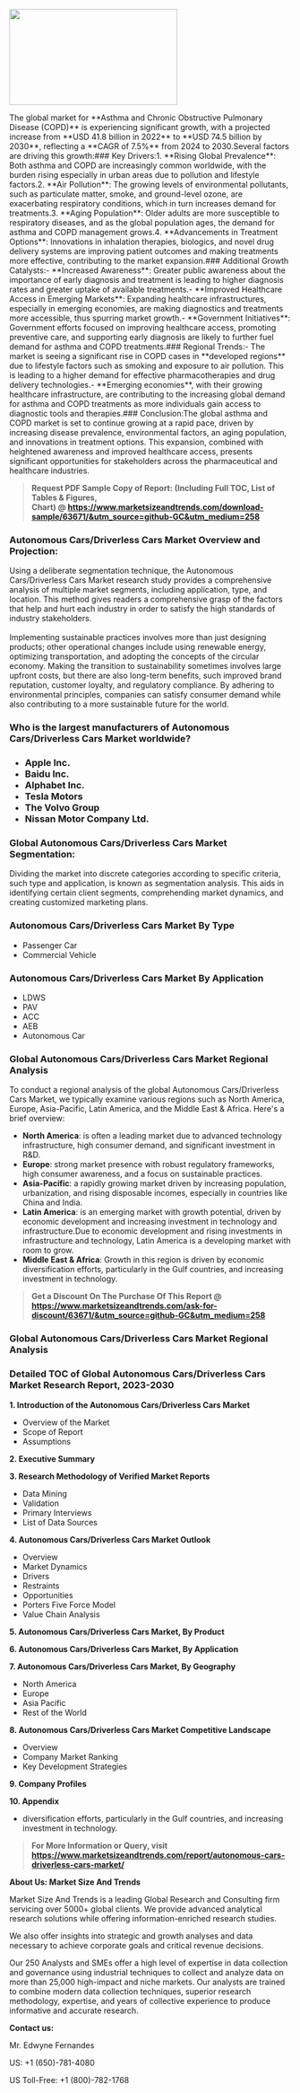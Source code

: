 <p><img class="alignnone size-medium wp-image-20088" src="https://ffe5etoiles.com/wp-content/uploads/2024/12/MST1-300x171.png" alt="" width="300" height="171" /></p>The global market for **Asthma and Chronic Obstructive Pulmonary Disease (COPD)** is experiencing significant growth, with a projected increase from **USD 41.8 billion in 2022** to **USD 74.5 billion by 2030**, reflecting a **CAGR of 7.5%** from 2024 to 2030.Several factors are driving this growth:### Key Drivers:1. **Rising Global Prevalence**: Both asthma and COPD are increasingly common worldwide, with the burden rising especially in urban areas due to pollution and lifestyle factors.2. **Air Pollution**: The growing levels of environmental pollutants, such as particulate matter, smoke, and ground-level ozone, are exacerbating respiratory conditions, which in turn increases demand for treatments.3. **Aging Population**: Older adults are more susceptible to respiratory diseases, and as the global population ages, the demand for asthma and COPD management grows.4. **Advancements in Treatment Options**: Innovations in inhalation therapies, biologics, and novel drug delivery systems are improving patient outcomes and making treatments more effective, contributing to the market expansion.### Additional Growth Catalysts:- **Increased Awareness**: Greater public awareness about the importance of early diagnosis and treatment is leading to higher diagnosis rates and greater uptake of available treatments.- **Improved Healthcare Access in Emerging Markets**: Expanding healthcare infrastructures, especially in emerging economies, are making diagnostics and treatments more accessible, thus spurring market growth.- **Government Initiatives**: Government efforts focused on improving healthcare access, promoting preventive care, and supporting early diagnosis are likely to further fuel demand for asthma and COPD treatments.### Regional Trends:- The market is seeing a significant rise in COPD cases in **developed regions** due to lifestyle factors such as smoking and exposure to air pollution. This is leading to a higher demand for effective pharmacotherapies and drug delivery technologies.- **Emerging economies**, with their growing healthcare infrastructure, are contributing to the increasing global demand for asthma and COPD treatments as more individuals gain access to diagnostic tools and therapies.### Conclusion:The global asthma and COPD market is set to continue growing at a rapid pace, driven by increasing disease prevalence, environmental factors, an aging population, and innovations in treatment options. This expansion, combined with heightened awareness and improved healthcare access, presents significant opportunities for stakeholders across the pharmaceutical and healthcare industries.</p><blockquote id="" class=""><strong>Request PDF Sample Copy of Report: (Including Full TOC, List of Tables &amp; Figures, Chart)&nbsp;@&nbsp;<strong><a href="https://www.marketsizeandtrends.com/download-sample/63671/&utm_source=github-GC&utm_medium=258" target="_blank">https://www.marketsizeandtrends.com/download-sample/63671/&utm_source=github-GC&utm_medium=258</a></strong></strong></blockquote><h3 id="" class="">Autonomous Cars/Driverless Cars Market&nbsp;Overview and Projection:</h3><p id="" class="">Using a deliberate segmentation technique, the Autonomous Cars/Driverless Cars Market research study provides a comprehensive analysis of multiple market segments, including application, type, and location. This method gives readers a comprehensive grasp of the factors that help and hurt each industry in order to satisfy the high standards of industry stakeholders. <br /> <br />Implementing sustainable practices involves more than just designing products; other operational changes include using renewable energy, optimizing transportation, and adopting the concepts of the circular economy. Making the transition to sustainability sometimes involves large upfront costs, but there are also long-term benefits, such improved brand reputation, customer loyalty, and regulatory compliance. By adhering to environmental principles, companies can satisfy consumer demand while also contributing to a more sustainable future for the world.</p><h3 id="" class="">Who is the largest manufacturers of&nbsp;Autonomous Cars/Driverless Cars Market worldwide?</h3><h3 class=""><p><ul><li>Apple Inc. </li><li> Baidu Inc. </li><li> Alphabet Inc. </li><li> Tesla Motors </li><li> The Volvo Group </li><li> Nissan Motor Company Ltd.</li></ul></p></h3><h3 id="" class="">Global&nbsp;Autonomous Cars/Driverless Cars Market Segmentation:</h3><p id="" class="">Dividing the market into discrete categories according to specific criteria, such type and application, is known as segmentation analysis. This aids in identifying certain client segments, comprehending market dynamics, and creating customized marketing plans.</p><h3 id="" class="">Autonomous Cars/Driverless Cars Market&nbsp;By Type</h3><p><p><ul><li>Passenger Car </li><li> Commercial Vehicle</p></li></ul></p></p><h3 id="" class="">Autonomous Cars/Driverless Cars Market&nbsp;By Application</h3><p class=""><p><ul><li>LDWS </li><li> PAV </li><li> ACC </li><li> AEB </li><li> Autonomous Car</li></ul></p></p><h3 id="" class="">Global Autonomous Cars/Driverless Cars Market Regional Analysis</h3><p id="" class="">To conduct a regional analysis of the global Autonomous Cars/Driverless Cars Market, we typically examine various regions such as North America, Europe, Asia-Pacific, Latin America, and the Middle East &amp; Africa. Here's a brief overview:</p><ul><li><strong>North America</strong>: is often a leading market due to advanced technology infrastructure, high consumer demand, and significant investment in R&amp;D.</li><li><strong>Europe</strong>: strong market presence with robust regulatory frameworks, high consumer awareness, and a focus on sustainable practices.</li><li><strong>Asia-Pacific</strong>: a rapidly growing market driven by increasing population, urbanization, and rising disposable incomes, especially in countries like China and India.</li><li><strong>Latin America</strong>: is an emerging market with growth potential, driven by economic development and increasing investment in technology and infrastructure.Due to economic development and rising investments in infrastructure and technology, Latin America is a developing market with room to grow.</li><li><strong>Middle East &amp; Africa</strong>: Growth in this region is driven by economic diversification efforts, particularly in the Gulf countries, and increasing investment in technology.</li></ul><blockquote id="" class=""><strong>Get a Discount On The Purchase Of This Report @ <strong><a href="https://www.marketsizeandtrends.com/ask-for-discount/63671/&utm_source=github-GC&utm_medium=258" target="_blank">https://www.marketsizeandtrends.com/ask-for-discount/63671/&utm_source=github-GC&utm_medium=258</a></strong></strong></blockquote><h3 id="" class="">Global Autonomous Cars/Driverless Cars Market Regional Analysis</h3><h3 id="" class="">Detailed TOC of Global Autonomous Cars/Driverless Cars Market Research Report, 2023-2030</h3><p id="" class=""><strong>1. Introduction of the Autonomous Cars/Driverless Cars Market</strong></p><ul><li>Overview of the Market</li><li>Scope of Report</li><li>Assumptions</li></ul><p id="" class=""><strong>2. Executive Summary</strong></p><p id="" class=""><strong>3. Research Methodology of Verified Market Reports</strong></p><ul><li>Data Mining</li><li>Validation</li><li>Primary Interviews</li><li>List of Data Sources</li></ul><p id="" class=""><strong>4. Autonomous Cars/Driverless Cars Market Outlook</strong></p><ul><li>Overview</li><li>Market Dynamics</li><li>Drivers</li><li>Restraints</li><li>Opportunities</li><li>Porters Five Force Model</li><li>Value Chain Analysis</li></ul><p id="" class=""><strong>5. Autonomous Cars/Driverless Cars Market, By Product</strong></p><p id="" class=""><strong>6. Autonomous Cars/Driverless Cars Market, By Application</strong></p><p id="" class=""><strong>7. Autonomous Cars/Driverless Cars Market, By Geography</strong></p><ul><li>North America</li><li>Europe</li><li>Asia Pacific</li><li>Rest of the World</li></ul><p id="" class=""><strong>8. Autonomous Cars/Driverless Cars Market Competitive Landscape</strong></p><ul><li>Overview</li><li>Company Market Ranking</li><li>Key Development Strategies</li></ul><p id="" class=""><strong>9. Company Profiles</strong></p><p id="" class=""><strong>10. Appendix</strong></p><ul><li>diversification efforts, particularly in the Gulf countries, and increasing investment in technology.</li></ul><blockquote id="" class=""><strong>For More Information or Query, visit <strong><strong><a href="https://www.marketsizeandtrends.com/report/autonomous-cars-driverless-cars-market/" target="_blank">https://www.marketsizeandtrends.com/report/autonomous-cars-driverless-cars-market/</a></strong></strong></strong></blockquote><p id="" class=""><strong>About Us: Market Size And Trends</strong></p><p id="" class="">Market Size And Trends is a leading Global Research and Consulting firm servicing over 5000+ global clients. We provide advanced analytical research solutions while offering information-enriched research studies.</p><p id="" class="">We also offer insights into strategic and growth analyses and data necessary to achieve corporate goals and critical revenue decisions.</p><p id="" class="">Our 250 Analysts and SMEs offer a high level of expertise in data collection and governance using industrial techniques to collect and analyze data on more than 25,000 high-impact and niche markets. Our analysts are trained to combine modern data collection techniques, superior research methodology, expertise, and years of collective experience to produce informative and accurate research.</p><p id="" class=""><strong>Contact us:</strong></p><p id="" class="">Mr. Edwyne Fernandes</p><p id="" class="">US: +1 (650)-781-4080</p><p id="" class="">US Toll-Free: +1 (800)-782-1768</p>
